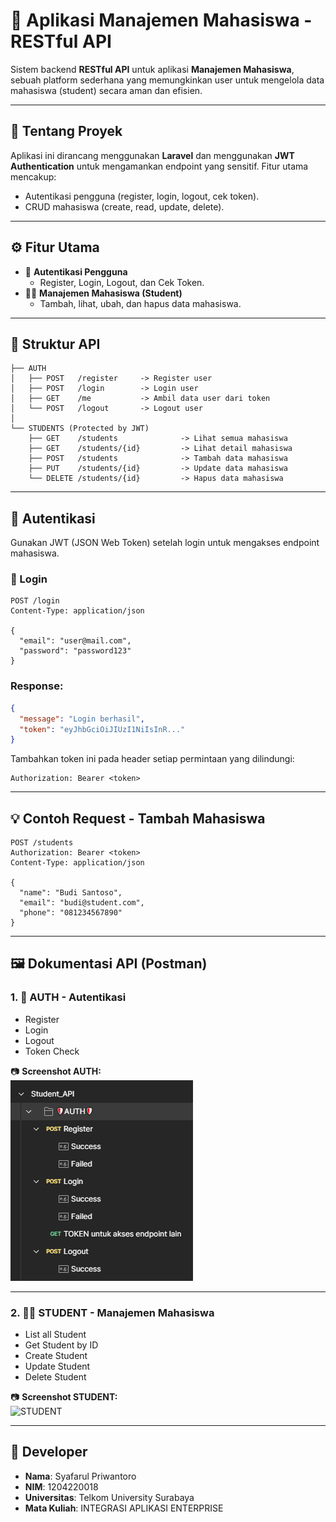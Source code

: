 # 📘 Aplikasi Manajemen Mahasiswa - RESTful API

Sistem backend **RESTful API** untuk aplikasi **Manajemen Mahasiswa**, sebuah platform sederhana yang memungkinkan user untuk mengelola data mahasiswa (student) secara aman dan efisien.

---

## 🧾 Tentang Proyek

Aplikasi ini dirancang menggunakan **Laravel** dan menggunakan **JWT Authentication** untuk mengamankan endpoint yang sensitif. Fitur utama mencakup:

- Autentikasi pengguna (register, login, logout, cek token).
- CRUD mahasiswa (create, read, update, delete).

---

## ⚙️ Fitur Utama

- 🔐 **Autentikasi Pengguna**
  - Register, Login, Logout, dan Cek Token.
- 🧑‍🎓 **Manajemen Mahasiswa (Student)**
  - Tambah, lihat, ubah, dan hapus data mahasiswa.

---

## 🧱 Struktur API

```
├── AUTH
│   ├── POST   /register     -> Register user
│   ├── POST   /login        -> Login user
│   ├── GET    /me           -> Ambil data user dari token
│   └── POST   /logout       -> Logout user
│
└── STUDENTS (Protected by JWT)
    ├── GET    /students              -> Lihat semua mahasiswa
    ├── GET    /students/{id}         -> Lihat detail mahasiswa
    ├── POST   /students              -> Tambah data mahasiswa
    ├── PUT    /students/{id}         -> Update data mahasiswa
    └── DELETE /students/{id}         -> Hapus data mahasiswa
```

---

## 🔐 Autentikasi

Gunakan JWT (JSON Web Token) setelah login untuk mengakses endpoint mahasiswa.

### 🔑 Login
```http
POST /login
Content-Type: application/json

{
  "email": "user@mail.com",
  "password": "password123"
}
```

### Response:
```json
{
  "message": "Login berhasil",
  "token": "eyJhbGciOiJIUzI1NiIsInR..."
}
```
Tambahkan token ini pada header setiap permintaan yang dilindungi:
```
Authorization: Bearer <token>
```

---

## 💡 Contoh Request - Tambah Mahasiswa
```http
POST /students
Authorization: Bearer <token>
Content-Type: application/json

{
  "name": "Budi Santoso",
  "email": "budi@student.com",
  "phone": "081234567890"
}
```

---

## 🖼️ Dokumentasi API (Postman)

### 1. 🔐 AUTH - Autentikasi
- Register
- Login
- Logout
- Token Check

📷 **Screenshot AUTH:**  
![AUTH](https://raw.githubusercontent.com/farul1/Belajar_API/main/public/foto/auth.png)

---

### 2. 🧑‍🎓 STUDENT - Manajemen Mahasiswa
- List all Student  
- Get Student by ID  
- Create Student  
- Update Student  
- Delete Student  

📷 **Screenshot STUDENT:**  
![STUDENT](https://raw.githubusercontent.com/farul1/Belajar_API/main/public/foto/students.png)

---

## 👤 Developer

- **Nama**: Syafarul Priwantoro
- **NIM**: 1204220018
- **Universitas**: Telkom University Surabaya
- **Mata Kuliah**: INTEGRASI APLIKASI ENTERPRISE

